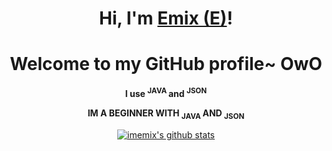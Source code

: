 


<h1 align="center" >Hi, I'm <a colour="save me from my nightmare of a life" href="https://github.com/imemix">Emix (E)</a>!</h1>
<h1 align="center">Welcome to my GitHub profile~ OwO</h1>
<p align="center"> <b> I use <sup> JAVA </sup> and <sup> JSON </sup> </b> </p>
<p align="center"> <b> IM A BEGINNER WITH <suB> JAVA </suB> AND <suB> JSON </suB> </b> </p>
<p align="center">
  <a href="https://github.com/imemix"><img src="https://github-readme-stats.vercel.app/api?username=imemix&theme=neon&show_icons=true" alt="imemix's github stats"></a>
</p>
